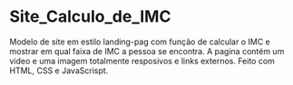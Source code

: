 # Site_Calculo_de_IMC
Modelo de site em estilo landing-pag  com função de calcular o IMC e mostrar em qual faixa de IMC a pessoa se encontra. A pagina contém um video e uma imagem totalmente resposivos e links externos. Feito  com HTML, CSS e JavaScrispt.
